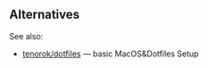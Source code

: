 ## Alternatives

See also:
* [tenorok/dotfiles](https://github.com/tenorok/dotfiles) — basic MacOS&Dotfiles Setup
